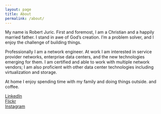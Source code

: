 ```yaml
---
layout: page
title: About
permalink: /about/
---
```


My name is Robert Juric. First and foremost, I am a Christian and a happily married father. I stand in awe of God’s creation. I’m a problem solver, and I enjoy the challenge of building things.

Professionally I am a network engineer. At work I am interested in service provider networks, enterprise data centers, and the new technologies emerging for them. I am certified and able to work with multiple network vendors; I am also proficient with other data center technologies including virtualization and storage.

At home I enjoy spending time with my family and doing things outside. and coffee.

[LinkedIn](http://www.linkedin.com/in/robert-juric)  
[Flickr](https://www.flickr.com/photos/robertjuric/)  
[Instagram](https://www.instagram.com/robertjuric/)  
